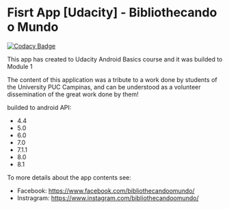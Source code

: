 # Fisrt App [Udacity] - Bibliothecando o Mundo

[![Codacy Badge](https://api.codacy.com/project/badge/Grade/b929cd816edb469ebbaa0fb060cb1a1a)](https://app.codacy.com/app/IsaqueCoelho/fisrtAppUdacity?utm_source=github.com&utm_medium=referral&utm_content=IsaqueCoelho/fisrtAppUdacity&utm_campaign=Badge_Grade_Dashboard)

This app has created to Udacity Android Basics course and it was builded to Module 1

The content of this application was a tribute to a work done by students of the University PUC Campinas, and can be understood as a volunteer dissemination of the great work done by them!

builded to android API:

- 4.4
- 5.0
- 6.0
- 7.0
- 7.1.1
- 8.0
- 8.1

To more details about the app contents see:

- Facebook: https://www.facebook.com/bibliothecandoomundo/
- Instragram: https://www.instagram.com/bibliothecandoomundo/
